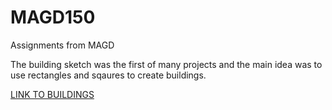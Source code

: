 # MAGD150

Assignments from MAGD

The building sketch was the first of many projects and the main idea was to use rectangles and sqaures to create buildings.

[LINK TO BUILDINGS](https://github.com/marlon99/MAGD150/blob/gh-pages/Marlon_building_sketch/Marlon_building_sketch.pde)

